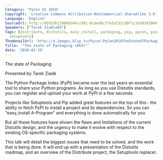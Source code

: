 ```yaml
---
Category: 'PyCon US 2010'
Copyright: 'Creative Commons Attribution-NonCommercial-ShareAlike 3.0'
Language: 'English'
SourceUrl: http://05d2db1380b6504cc981-8cbed8cf7e3a131cd8f1c3e383d10041.r93.cf2.rackcdn.com/pycon-us-2010/283_the-state-of-packaging-63.m4v
Speakers: ["Tarek Ziad\xE9"]
Tags: [distribute, distutils, easy_install, packaging, pip, pycon, pycon2010, pypi,
  setuptools]
ThumbnailUrl: 'http://a.images.blip.tv/Pycon-PyCon2010TheStateOfPackaging63241-136.jpg'
Title: '"The state of Packaging (#63)"'
date: '2010-02-19'
---
```

The state of Packaging

  
Presented by Tarek Ziadé

  
The Python Package Index (PyPI) became over the last years an essential tool
to share your Python programs. As long as you use Distutils standards, you can
register and upload your work at PyPI in a few seconds.

  
Projects like Setuptools and Pip added great features on the top of this : the
ability to fetch PyPI to install a project and its dependencies. So you can
"easy_install A-Program" and everything is done automatically for you.

  
But all these features have shown the flaws and limitations of the current
Distutils design, and the urgency to make it evolve with respect to the
existing OS-specific packaging systems.

  
This talk will detail the biggest issues that need to be solved, and the work
that is being done. It will end up with a presentation of the Distutils
roadmap, and an overview of the Distribute project, the Setuptools replacer.

